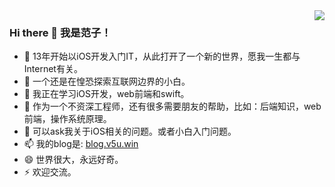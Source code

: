 <img align="right" src="https://github-readme-stats.vercel.app/api?username=jinyuyoulong&show_icons=true&icon_color=CE1D2D&text_color=718096&bg_color=ffffff&hide_title=true" />

### Hi there 👋 我是范子！



- 🔭 13年开始以iOS开发入门IT，从此打开了一个新的世界，愿我一生都与Internet有关。
- 🌱 一个还是在惶恐探索互联网边界的小白。
- 👯 我正在学习iOS开发，web前端和swift。
- 🤔 作为一个不资深工程师，还有很多需要朋友的帮助，比如：后端知识，web前端，操作系统原理。
- 💬 可以ask我关于iOS相关的问题。或者小白入门问题。
- 📫 我的blog是: [blog.v5u.win](https://blog.v5u.win)
- 😄 世界很大，永远好奇。
- ⚡ 欢迎交流。

